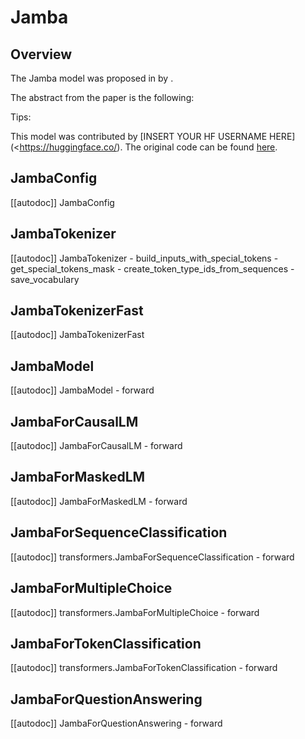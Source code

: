 <!--Copyright 2022 The HuggingFace Team. All rights reserved.

Licensed under the Apache License, Version 2.0 (the "License"); you may not use this file except in compliance with
the License. You may obtain a copy of the License at

http://www.apache.org/licenses/LICENSE-2.0

Unless required by applicable law or agreed to in writing, software distributed under the License is distributed on
an "AS IS" BASIS, WITHOUT WARRANTIES OR CONDITIONS OF ANY KIND, either express or implied. See the License for the
specific language governing permissions and limitations under the License.
-->

# Jamba

## Overview

The Jamba model was proposed in [<INSERT PAPER NAME HERE>](<INSERT PAPER LINK HERE>)  by <INSERT AUTHORS HERE>. <INSERT SHORT SUMMARY HERE>

The abstract from the paper is the following:

*<INSERT PAPER ABSTRACT HERE>*

Tips:

<INSERT TIPS ABOUT MODEL HERE>

This model was contributed by [INSERT YOUR HF USERNAME HERE](<https://huggingface.co/<INSERT YOUR HF USERNAME HERE>). The original code can be found [here](<INSERT LINK TO GITHUB REPO HERE>).

## JambaConfig

[[autodoc]] JambaConfig


## JambaTokenizer

[[autodoc]] JambaTokenizer
    - build_inputs_with_special_tokens
    - get_special_tokens_mask
    - create_token_type_ids_from_sequences
    - save_vocabulary


## JambaTokenizerFast

[[autodoc]] JambaTokenizerFast


## JambaModel

[[autodoc]] JambaModel
    - forward


## JambaForCausalLM

[[autodoc]] JambaForCausalLM
    - forward


## JambaForMaskedLM

[[autodoc]] JambaForMaskedLM
    - forward


## JambaForSequenceClassification

[[autodoc]] transformers.JambaForSequenceClassification
    - forward

## JambaForMultipleChoice

[[autodoc]] transformers.JambaForMultipleChoice
    - forward


## JambaForTokenClassification

[[autodoc]] transformers.JambaForTokenClassification
    - forward


## JambaForQuestionAnswering

[[autodoc]] JambaForQuestionAnswering
    - forward